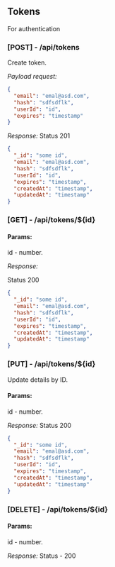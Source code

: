 ## Tokens

For authentication

### [POST] - /api/tokens

Create token.

*Payload request:*
```json
{
  "email": "emal@asd.com",
  "hash": "sdfsdflk",
  "userId": "id",
  "expires": "timestamp"
}
```

*Response:*
Status 201

```json
{
  "_id": "some id",
  "email": "emal@asd.com",
  "hash": "sdfsdflk",
  "userId": "id",
  "expires": "timestamp",
  "createdAt": "timestamp",
  "updatedAt": "timestamp"
}
```

### [GET] - /api/tokens/${id}

#### Params:
id - number.

*Response:*

Status 200

```json
{
  "_id": "some id",
  "email": "emal@asd.com",
  "hash": "sdfsdflk",
  "userId": "id",
  "expires": "timestamp",
  "createdAt": "timestamp",
  "updatedAt": "timestamp"
}
```

### [PUT] - /api/tokens/${id}

Update details by ID.
#### Params:
id - number.

*Response:*
Status 200

```json
{
  "_id": "some id",
  "email": "emal@asd.com",
  "hash": "sdfsdflk",
  "userId": "id",
  "expires": "timestamp",
  "createdAt": "timestamp",
  "updatedAt": "timestamp"
}
```

### [DELETE] - /api/tokens/${id}

#### Params:
id - number.

*Response:*
Status - 200